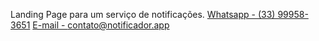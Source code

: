 Landing Page para um serviço de notificações.
[Whatsapp - (33) 99958-3651](https://wa.me/5533999583651)
[E-mail - contato@notificador.app](mailto:contato@notificador.app)